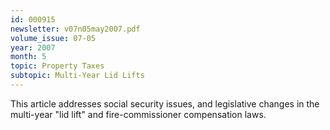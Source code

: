 ```yaml
---
id: 000915
newsletter: v07n05may2007.pdf
volume_issue: 07-05
year: 2007
month: 5
topic: Property Taxes
subtopic: Multi-Year Lid Lifts
---
```


This article addresses social security issues, and legislative changes in the multi-year "lid lift" and fire-commissioner compensation laws.